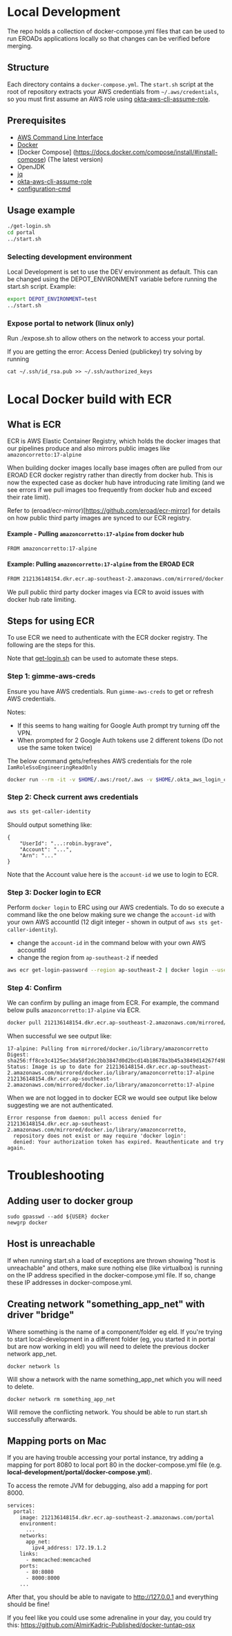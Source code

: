 # Local Development

The repo holds a collection of docker-compose.yml files that can be used to run
EROADs applications locally so that changes can be verified before merging.

## Structure

Each directory contains a `docker-compose.yml`. The `start.sh` script at the root of repository
extracts your AWS credentials from `~/.aws/credentials`, so you must first
assume an AWS role using
[okta-aws-cli-assume-role](https://github.com/eroad/okta-aws-cli-assume-role).

## Prerequisites
* [AWS Command Line Interface](https://aws.amazon.com/cli/)
* [Docker](https://www.docker.com/)
* [Docker Compose] (https://docs.docker.com/compose/install/#install-compose) (The latest version)
* OpenJDK
* [jq](https://stedolan.github.io/jq)
* [okta-aws-cli-assume-role](https://github.com/eroad/okta-aws-cli-assume-role)
* [configuration-cmd](https://github.com/eroad/configuration-cmd)

## Usage example

```bash
./get-login.sh
cd portal
../start.sh
```

### Selecting development environment
Local Development is set to use the DEV environment as default. This can be changed using the DEPOT_ENVIRONMENT variable before running the start.sh script. Example:
```bash
export DEPOT_ENVIRONMENT=test
../start.sh
```

### Expose portal to network (linux only)

Run ./expose.sh to allow others on the network to access your portal.

If you are getting the error: Access Denied (publickey) try solving by running

```
cat ~/.ssh/id_rsa.pub >> ~/.ssh/authorized_keys
```

# Local Docker build with ECR

## What is ECR

ECR is AWS Elastic Container Registry, which holds the docker images that our pipelines produce and also mirrors
public images like `amazoncorretto:17-alpine`

When building docker images locally base images often are pulled from our EROAD ECR docker registry rather than 
directly from docker hub. This is now the expected case as docker hub have introducing rate limiting (and we see
errors if we pull images too frequently from docker hub and exceed their rate limit).

Refer to (eroad/ecr-mirror)[https://github.com/eroad/ecr-mirror] for details on how public third party images are
synced to our ECR registry.  

#### Example - Pulling `amazoncorretto:17-alpine` from docker hub
```bash
FROM amazoncorretto:17-alpine
```

#### Example: Pulling `amazoncorretto:17-alpine` from the EROAD ECR
```bash
FROM 212136148154.dkr.ecr.ap-southeast-2.amazonaws.com/mirrored/docker.io/library/amazoncorretto:17-alpine
```

We pull public third party docker images via ECR to avoid issues with docker hub rate limiting.


## Steps for using ECR

To use ECR we need to authenticate with the ECR docker registry. The following are the steps for this.

Note that [get-login.sh](https://github.com/eroad/local-development/blob/master/get-login.sh) can be used
to automate these steps.

### Step 1: gimme-aws-creds

Ensure you have AWS credentials. Run `gimme-aws-creds` to get or refresh AWS credentials.

Notes:
- If this seems to hang waiting for Google Auth prompt try turning off the VPN.
- When prompted for 2 Google Auth tokens use 2 different tokens (Do not use the same token twice) 

The below command gets/refreshes AWS credentials for the role `IamRoleSsoEngineeringReadOnly`

```bash
docker run --rm -it -v $HOME/.aws:/root/.aws -v $HOME/.okta_aws_login_config:/root/okta_aws_login_config gimme-aws-creds -p IamRoleSsoEngineeringReadOnly
```

### Step 2: Check current aws credentials

```bash
aws sts get-caller-identity
```
Should output something like:
```
{
    "UserId": "...:robin.bygrave",
    "Account": "...",
    "Arn": "..."
}
```

Note that the Account value here is the `account-id` we use to login to ECR.

### Step 3: Docker login to ECR

Perform `docker login` to ERC using our AWS credentials. To do so execute a command like the one below making sure we 
change the `account-id` with your own AWS accountId (12 digit integer - shown in output of `aws sts get-caller-identity`).

- change the `account-id` in the command below with your own AWS accountId
- change the region from `ap-southeast-2` if needed

```bash
aws ecr get-login-password --region ap-southeast-2 | docker login --username AWS --password-stdin account-id.dkr.ecr.ap-southeast-2.amazonaws.com
```

### Step 4: Confirm

We can confirm by pulling an image from ECR. For example, the command below pulls `amazoncorretto:17-alpine` via ECR.

```bash
docker pull 212136148154.dkr.ecr.ap-southeast-2.amazonaws.com/mirrored/docker.io/library/amazoncorretto:17-alpine
```

When successful we see output like: 
``` 
17-alpine: Pulling from mirrored/docker.io/library/amazoncorretto
Digest: sha256:ff8ce3c4125ec3da58f2dc2bb3847d0d2bcd14b18678a3b45a3849d14267f49b
Status: Image is up to date for 212136148154.dkr.ecr.ap-southeast-2.amazonaws.com/mirrored/docker.io/library/amazoncorretto:17-alpine
212136148154.dkr.ecr.ap-southeast-2.amazonaws.com/mirrored/docker.io/library/amazoncorretto:17-alpine
```

When we are not logged in to docker ECR we would see output like below suggesting we are not authenticated.
```
Error response from daemon: pull access denied for 212136148154.dkr.ecr.ap-southeast-2.amazonaws.com/mirrored/docker.io/library/amazoncorretto, 
  repository does not exist or may require 'docker login': 
  denied: Your authorization token has expired. Reauthenticate and try again.
```


# Troubleshooting

## Adding user to docker group
```
sudo gpasswd --add ${USER} docker
newgrp docker
```
## Host is unreachable 

If when running start.sh a load of exceptions are thrown showing "host is unreachable" and others, make sure nothing else (like virtualbox) is running on the IP address specified in the docker-compose.yml file. If so, change these IP addresses in docker-compose.yml.

## Creating network "something_app_net" with driver "bridge"

Where something is the name of a component/folder eg eld. If you're trying to start local-development in a different folder (eg, you started it in portal but are now working in eld) you will need to delete the previous docker network app_net.

```
docker network ls
```
Will show a network with the name something_app_net which you will need to delete.

```
docker network rm something_app_net
```
Will remove the conflicting network. You should be able to run start.sh successfully afterwards.


## Mapping ports on Mac
If you are having trouble accessing your portal instance, try adding a mapping for port 8080 to local port 80 in the docker-compose.yml file (e.g. **local-development/portal/docker-compose.yml**).

To access the remote JVM for debugging, also add a mapping for port 8000.
```
services:
  portal:
    image: 212136148154.dkr.ecr.ap-southeast-2.amazonaws.com/portal
    environment:
      ...
    networks:
      app_net:
        ipv4_address: 172.19.1.2
    links:
      - memcached:memcached
    ports:
      - 80:8080
      - 8000:8000
    ...
```
After that, you should be able to navigate to http://127.0.0.1 and everything should be fine!

If you feel like you could use some adrenaline in your day, you could try this:
https://github.com/AlmirKadric-Published/docker-tuntap-osx

